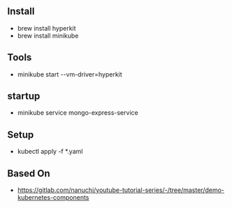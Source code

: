## Install
- brew install hyperkit
- brew install minikube

## Tools
- minikube start --vm-driver=hyperkit

## startup
- minikube service mongo-express-service

## Setup
- kubectl apply -f *.yaml

## Based On
- https://gitlab.com/nanuchi/youtube-tutorial-series/-/tree/master/demo-kubernetes-components